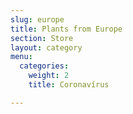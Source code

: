 ```yaml
---
slug: europe
title: Plants from Europe
section: Store
layout: category
menu:
  categories:
    weight: 2
    title: Coronavírus

---
```


